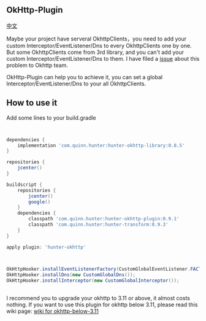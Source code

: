 ## OkHttp-Plugin

[中文](https://github.com/Leaking/Hunter/blob/master/README_hunter_okhttp_ch.md)

Maybe your project have serveral OkhttpClients，you need to add your custom Interceptor/EventListener/Dns 
to every OkhttpClients one by one. But some OkhttpClients come from 3rd library, and you can't add
 your custom Interceptor/EventListener/Dns to them. I have filed a [issue](https://github.com/square/okhttp/issues/4228) about this problem to Okhttp team.
 
OkHttp-Plugin can help you to achieve it, you can set a global Interceptor/EventListener/Dns to your all
OkhttpClients.

## How to use it

Add some lines to your build.gradle


```groovy


dependencies {
    implementation 'com.quinn.hunter:hunter-okhttp-library:0.8.5'
}

repositories {
    jcenter()
}

buildscript {
    repositories {
        jcenter()
        google()
    }
    dependencies {
        classpath 'com.quinn.hunter:hunter-okhttp-plugin:0.9.1'
        classpath 'com.quinn.hunter:hunter-transform:0.9.3'
    }
}

apply plugin: 'hunter-okhttp'
    
```


```java

OkHttpHooker.installEventListenerFactory(CustomGlobalEventListener.FACTORY);
OkHttpHooker.installDns(new CustomGlobalDns());
OkHttpHooker.installInterceptor(new CustomGlobalInterceptor());
        
```

I recommend you to upgrade your okhttp to 3.11 or above, it almost costs nothing. If you want to use this plugin for okhttp below 3.11, please
read this wiki page: [wiki for okhttp-below-3.11](https://github.com/Leaking/Hunter/wiki/Okhttp-below-3.11)
